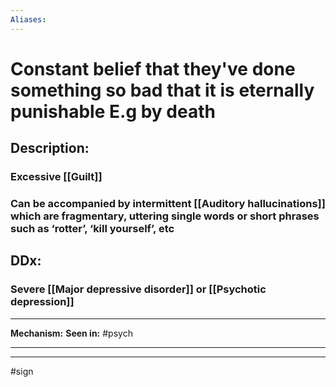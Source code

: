 ```yaml
---
Aliases:
---
```

# Constant belief that they've done something so bad that it is eternally punishable E.g by death
## Description:
### Excessive [[Guilt]]
### Can be accompanied by intermittent [[Auditory hallucinations]] which are fragmentary, uttering single words or short phrases such as ‘rotter’, ‘kill yourself’, etc
## DDx:
### Severe [[Major depressive disorder]] or [[Psychotic depression]]

---
**Mechanism:**
**Seen in:** #psych 

---


---
#sign 